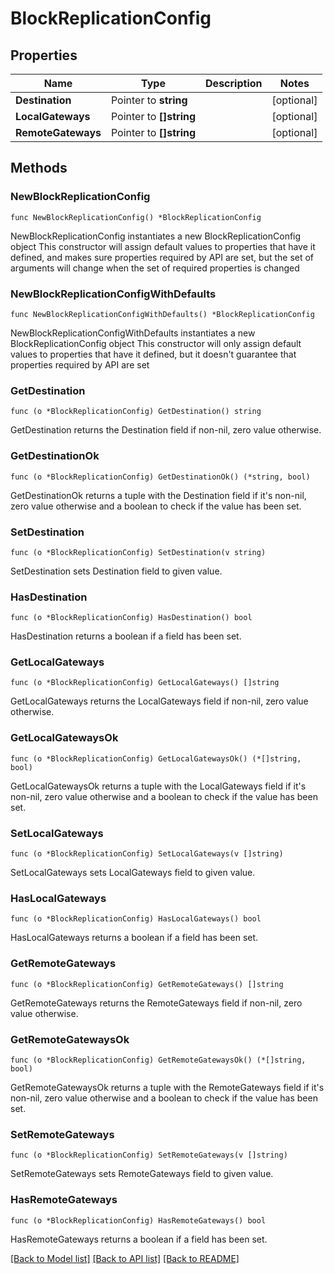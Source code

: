 # BlockReplicationConfig

## Properties

Name | Type | Description | Notes
------------ | ------------- | ------------- | -------------
**Destination** | Pointer to **string** |  | [optional] 
**LocalGateways** | Pointer to **[]string** |  | [optional] 
**RemoteGateways** | Pointer to **[]string** |  | [optional] 

## Methods

### NewBlockReplicationConfig

`func NewBlockReplicationConfig() *BlockReplicationConfig`

NewBlockReplicationConfig instantiates a new BlockReplicationConfig object
This constructor will assign default values to properties that have it defined,
and makes sure properties required by API are set, but the set of arguments
will change when the set of required properties is changed

### NewBlockReplicationConfigWithDefaults

`func NewBlockReplicationConfigWithDefaults() *BlockReplicationConfig`

NewBlockReplicationConfigWithDefaults instantiates a new BlockReplicationConfig object
This constructor will only assign default values to properties that have it defined,
but it doesn't guarantee that properties required by API are set

### GetDestination

`func (o *BlockReplicationConfig) GetDestination() string`

GetDestination returns the Destination field if non-nil, zero value otherwise.

### GetDestinationOk

`func (o *BlockReplicationConfig) GetDestinationOk() (*string, bool)`

GetDestinationOk returns a tuple with the Destination field if it's non-nil, zero value otherwise
and a boolean to check if the value has been set.

### SetDestination

`func (o *BlockReplicationConfig) SetDestination(v string)`

SetDestination sets Destination field to given value.

### HasDestination

`func (o *BlockReplicationConfig) HasDestination() bool`

HasDestination returns a boolean if a field has been set.

### GetLocalGateways

`func (o *BlockReplicationConfig) GetLocalGateways() []string`

GetLocalGateways returns the LocalGateways field if non-nil, zero value otherwise.

### GetLocalGatewaysOk

`func (o *BlockReplicationConfig) GetLocalGatewaysOk() (*[]string, bool)`

GetLocalGatewaysOk returns a tuple with the LocalGateways field if it's non-nil, zero value otherwise
and a boolean to check if the value has been set.

### SetLocalGateways

`func (o *BlockReplicationConfig) SetLocalGateways(v []string)`

SetLocalGateways sets LocalGateways field to given value.

### HasLocalGateways

`func (o *BlockReplicationConfig) HasLocalGateways() bool`

HasLocalGateways returns a boolean if a field has been set.

### GetRemoteGateways

`func (o *BlockReplicationConfig) GetRemoteGateways() []string`

GetRemoteGateways returns the RemoteGateways field if non-nil, zero value otherwise.

### GetRemoteGatewaysOk

`func (o *BlockReplicationConfig) GetRemoteGatewaysOk() (*[]string, bool)`

GetRemoteGatewaysOk returns a tuple with the RemoteGateways field if it's non-nil, zero value otherwise
and a boolean to check if the value has been set.

### SetRemoteGateways

`func (o *BlockReplicationConfig) SetRemoteGateways(v []string)`

SetRemoteGateways sets RemoteGateways field to given value.

### HasRemoteGateways

`func (o *BlockReplicationConfig) HasRemoteGateways() bool`

HasRemoteGateways returns a boolean if a field has been set.


[[Back to Model list]](../README.md#documentation-for-models) [[Back to API list]](../README.md#documentation-for-api-endpoints) [[Back to README]](../README.md)



